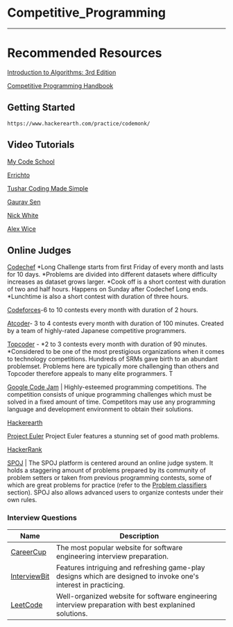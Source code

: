 Competitive_Programming
===================

- - - - 
# Recommended Resources #

  [Introduction to Algorithms: 3rd Edition](https://drive.google.com/file/d/1v7LE_C5JRj1iSYfA3tQ8x4hKYY7kut9c/view?usp=sharing "Introduction To Algorithm")

  [Competitive Programming Handbook](https://drive.google.com/file/d/1ZXkZpD4wor3UFezNjCYffuzvrU6awF83/view?usp=sharing "Competitive Programming Handbook")


   
    
## Getting Started ##

    https://www.hackerearth.com/practice/codemonk/

## Video Tutorials ##
  
  [My Code School]( https://www.youtube.com/user/mycodeschool "My Code School")

  [Errichto]( https://www.youtube.com/channel/UCBr_Fu6q9iHYQCh13jmpbrg "Errichto")

  [Tushar Coding Made Simple]( https://www.youtube.com/user/tusharroy2525 "Tushar Coding Made Simple")

  [Gaurav Sen]( https://www.youtube.com/channel/UCRPMAqdtSgd0Ipeef7iFsKw "Gaurav Sen")

  [Nick White]( https://www.youtube.com/channel/UC1fLEeYICmo3O9cUsqIi7HA "Nick White")

  [Alex Wice]( https://www.twitch.tv/alexwice "Alex Wice")
  
  
## Online Judges ##

  [Codechef]( https://www.codechef.com/ "Codechef")
  *Long Challenge starts from first Friday of every month and lasts for 10 days. 
  *Problems are divided into different datasets where difficulty increases as dataset grows larger.
  *Cook off is a short contest with duration of two and half hours. Happens on Sunday after Codechef Long ends.
  *Lunchtime is also a short contest with duration of three hours.
  
   [Codeforces]( https://codeforces.com/ "Codeforces")-6 to 10 contests every month with duration of 2 hours.

  [Atcoder]( https://atcoder.jp/ "Atcoder")- 3 to 4 contests every month with duration of 100 minutes. Created by a team of highly-rated Japanese competitive     programmers.

  [Topcoder](https://www.topcoder.com/) - 
*2 to 3 contests every month with duration of 90 minutes. 
*Considered to be one of the most prestigious organizations when it comes to technology competitions. Hundreds of SRMs gave birth to an abundant problemset. Problems here are typically more challenging than others and Topcoder therefore appeals to many elite programmers. T

[Google Code Jam](https://code.google.com/codejam/) | Highly-esteemed programming competitions. The competition consists of unique programming challenges which must be solved in a fixed amount of time. Competitors may use any programming language and development environment to obtain their solutions. 


[Hackerearth](https://www.hackerearth.com/)

[Project Euler](https://projecteuler.net/) Project Euler features a stunning set of good math problems.

[HackerRank](https://www.hackerrank.com)


[SPOJ](https://www.spoj.com/) | The SPOJ platform is centered around an online judge system. It holds a staggering amount of problems prepared by its community of problem setters or taken from previous programming contests, some of which are great problems for practice (refer to the [Problem classifiers](#problem-classifiers) section). SPOJ also allows advanced users to organize contests under their own rules.



### Interview Questions
| Name | Description |
| --- | --- |
| [CareerCup](https://www.careercup.com) | The most popular website for software engineering interview preparation. | 
| [InterviewBit](https://www.interviewbit.com) | Features intriguing and refreshing game-play designs which are designed to invoke one's interest in practicing. |
| [LeetCode](https://leetcode.com) | Well-organized website for software engineering interview preparation with best explanined solutions.  |


